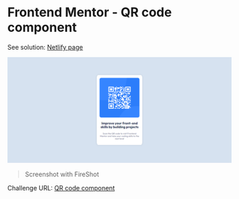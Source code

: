 # Frontend Mentor - QR code component

See solution: [Netlify page](https://jsn-qr-code-component.netlify.app)

![Challenge finished](design/qr-code-component-finished.png)

> Screenshot with FireShot

Challenge URL: [QR code component](https://www.frontendmentor.io/challenges/qr-code-component-iux_sIO_H)